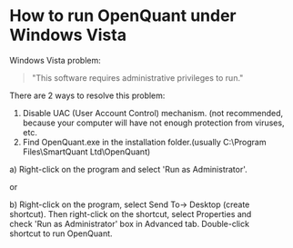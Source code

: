 # How to run OpenQuant under Windows Vista

Windows Vista problem:
>"This software requires administrative privileges to run."  

There are 2 ways to resolve this problem:  

1. Disable UAC (User Account Control) mechanism. (not recommended,  
because your computer will have not enough protection from viruses,  
etc. 
2. Find OpenQuant.exe in the installation folder.(usually C:\Program Files\SmartQuant Ltd\OpenQuant)  

a) Right-click on the program and select 'Run as Administrator'.  

or

b) Right-click on the program, select Send To-> Desktop (create  
shortcut). Then right-click on the shortcut, select Properties and  
check 'Run as Administrator' box in Advanced tab. Double-click  
shortcut to run OpenQuant. 